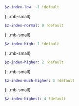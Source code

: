 ``` sass
$z-index-low: -1 !default
```
{: .mb-small}

``` sass
$z-index-normal: 0 !default
```
{: .mb-small}

``` sass
$z-index-high: 1 !default
```
{: .mb-small}

``` sass
$z-index-higher: 2 !default
```
{: .mb-small}

``` sass
$z-index-much-higher: 3 !default
```
{: .mb-small}

``` sass
$z-index-highest: 4 !default
```